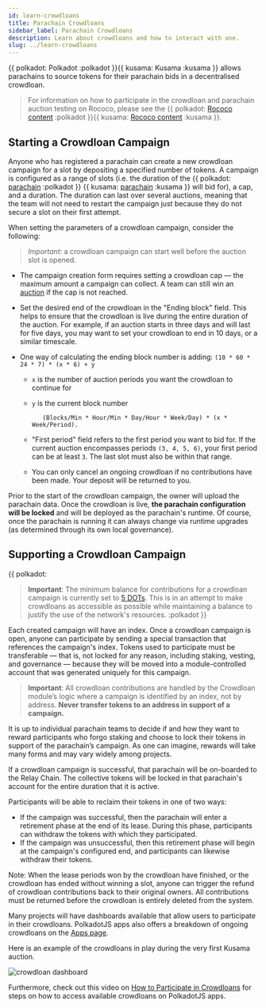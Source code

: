```yaml
---
id: learn-crowdloans
title: Parachain Crowdloans
sidebar_label: Parachain Crowdloans
description: Learn about crowdloans and how to interact with one.
slug: ../learn-crowdloans
---
```


{{ polkadot: Polkadot :polkadot }}{{ kusama: Kusama :kusama }} allows parachains to source tokens
for their parachain bids in a decentralised crowdloan.

> For information on how to participate in the crowdloan and parachain auction testing on
> Rococo, please see the {{ polkadot: [Rococo content](../build/build-parachains.md##testing-a-parachains:-rococo-testnet) :polkadot }}{{ kusama: [Rococo content](../build/mirror-build-parachains.md##testing-a-parachains:-rococo-testnet) :kusama }}.

## Starting a Crowdloan Campaign

Anyone who has registered a parachain can create a new crowdloan campaign for a slot
by depositing a specified number of tokens. A campaign is configured as a
range of slots (i.e. the duration of the {{ polkadot: [parachain](learn-parachains.md) :polkadot }}
{{ kusama: [parachain](mirror-learn-parachains.md) :kusama }} will bid for), a cap, and a duration.
The duration can last over several auctions, meaning that the team will not need to restart the
campaign just because they do not secure a slot on their first attempt.

When setting the parameters of a crowdloan campaign, consider the following:
> *Important*: a crowdloan campaign can start well before the auction slot is opened.
- The campaign creation form requires setting a crowdloan cap &mdash; the maximum amount a campaign
  can collect. A team can still win an [auction](learn-auction.md) if the cap is not reached.
- Set the desired end of the crowdloan in the "Ending block" field. This helps to ensure that the
  crowdloan is live during the entire duration of the auction. For example, if an auction starts in
  three days and will last for five days, you may want to set your crowdloan to end in 10 days, or a
  similar timescale. 
  
- One way of calculating the ending block number is adding:  `(10 * 60 * 24 * 7) * (x * 6) + y`
  - `x` is the number of auction periods you want the crowdloan to continue for 
  - `y` is the current block number

           (Blocks/Min * Hour/Min * Day/Hour * Week/Day) * (x * Week/Period).

  - "First period" field refers to the first period you want to bid for. If the current auction
    encompasses periods `(3, 4, 5, 6)`, your first period can be at least `3`. The last slot must also
    be within that range.
  - You can only cancel an ongoing crowdloan if no contributions have been made. Your deposit will be
    returned to you.

Prior to the start of the crowdloan campaign, the owner will upload the parachain data. Once 
the crowdloan is live, **the parachain configuration will be locked** and will be deployed as
the parachain's runtime.  Of course, once the parachain is running it can always change via 
runtime upgrades (as determined through its own local governance).

## Supporting a Crowdloan Campaign

{{ polkadot: 
> **Important**: The minimum balance for contributions for a crowdloan campaign is currently set to
> [5 DOTs](https://github.com/paritytech/polkadot/blob/master/runtime/polkadot/src/lib.rs#L1196). 
> This is in an attempt to make crowdloans as accessible as possible while maintaining a balance to 
> justify the use of the network's resources. :polkadot }}

Each created campaign will have an index. Once a crowdloan campaign is open, anyone can participate
by sending a special transaction that references the campaign's index. Tokens used to participate
must be transferable &mdash; that is, not locked for any reason, including staking, vesting, and
governance &mdash; because they will be moved into a module-controlled account that was generated
uniquely for this campaign.

> **Important**: All crowdloan contributions are handled by the Crowdloan module’s logic where a
> campaign is identified by an index, not by address. **Never transfer tokens to an address in 
> support of a campaign.**

It is up to individual parachain teams to decide if and how they want to reward participants who
forgo staking and choose to lock their tokens in support of the parachain’s campaign. As one can
imagine, rewards will take many forms and may vary widely among projects.

If a crowdloan campaign is successful, that parachain will be on-boarded to the Relay Chain. The
collective tokens will be locked in that parachain's account for the entire duration that it is
active.

Participants will be able to reclaim their tokens in one of two ways:

- If the campaign was successful, then the parachain will enter a retirement phase at the end of its
  lease. During this phase, participants can withdraw the tokens with which they participated.
- If the campaign was unsuccessful, then this retirement phase will begin at the campaign's
  configured end, and participants can likewise withdraw their tokens.

Note: When the lease periods won by the crowdloan have finished, or the crowdloan has ended without
winning a slot, anyone can trigger the refund of crowdloan contributions back to their original
owners. All contributions must be returned before the crowdloan is entirely deleted from the system.

Many projects will have dashboards available that allow users to participate in their crowdloans.
PolkadotJS apps also offers a breakdown of ongoing crowdloans on the
[Apps page](https://polkadot.js.org/apps/?rpc=wss%3A%2F%2Fkusama-rpc.polkadot.io#/parachains/crowdloan).

Here is an example of the crowdloans in play during the very first Kusama auction.

![crowdloan dashboard](../assets/kusama-crowdloans.png)

Furthermore, check out this video on
[How to Participate in Crowdloans](https://www.youtube.com/watch?v=YrTxDufrcQM) for steps on how to
access available crowdloans on PolkadotJS apps.
